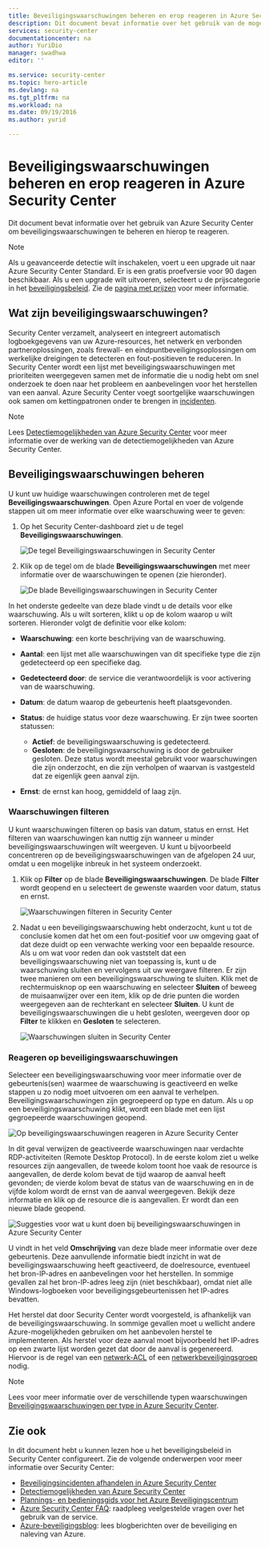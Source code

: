 ```yaml
---
title: Beveiligingswaarschuwingen beheren en erop reageren in Azure Security Center | Microsoft Docs
description: Dit document bevat informatie over het gebruik van de mogelijkheden van Azure Security Center om beveiligingswaarschuwingen te beheren en hierop te reageren.
services: security-center
documentationcenter: na
author: YuriDio
manager: swadhwa
editor: ''

ms.service: security-center
ms.topic: hero-article
ms.devlang: na
ms.tgt_pltfrm: na
ms.workload: na
ms.date: 09/19/2016
ms.author: yurid

---
```

# Beveiligingswaarschuwingen beheren en erop reageren in Azure Security Center
Dit document bevat informatie over het gebruik van Azure Security Center om beveiligingswaarschuwingen te beheren en hierop te reageren.

> [!NOTE]
> Als u geavanceerde detectie wilt inschakelen, voert u een upgrade uit naar Azure Security Center Standard. Er is een gratis proefversie voor 90 dagen beschikbaar. Als u een upgrade wilt uitvoeren, selecteert u de prijscategorie in het [beveiligingsbeleid](security-center-policies.md). Zie de [pagina met prijzen](https://azure.microsoft.com/pricing/details/security-center/) voor meer informatie.
> 
> 

## Wat zijn beveiligingswaarschuwingen?
Security Center verzamelt, analyseert en integreert automatisch logboekgegevens van uw Azure-resources, het netwerk en verbonden partneroplossingen, zoals firewall- en eindpuntbeveiligingsoplossingen om werkelijke dreigingen te detecteren en fout-positieven te reduceren. In Security Center wordt een lijst met beveiligingswaarschuwingen met prioriteiten weergegeven samen met de informatie die u nodig hebt om snel onderzoek te doen naar het probleem en aanbevelingen voor het herstellen van een aanval. Azure Security Center voegt soortgelijke waarschuwingen ook samen om kettingpatronen onder te brengen in [incidenten](security-center-incident.md). 

> [!NOTE]
> Lees [Detectiemogelijkheden van Azure Security Center](security-center-detection-capabilities.md) voor meer informatie over de werking van de detectiemogelijkheden van Azure Security Center.
> 
> 

## Beveiligingswaarschuwingen beheren
U kunt uw huidige waarschuwingen controleren met de tegel **Beveiligingswaarschuwingen**. Open Azure Portal en voer de volgende stappen uit om meer informatie over elke waarschuwing weer te geven:

1. Op het Security Center-dashboard ziet u de tegel **Beveiligingswaarschuwingen**.
   
    ![De tegel Beveiligingswaarschuwingen in Security Center](./media/security-center-managing-and-responding-alerts/security-center-managing-and-responding-alerts-fig1-ga.png)
2. Klik op de tegel om de blade **Beveiligingswaarschuwingen** met meer informatie over de waarschuwingen te openen (zie hieronder).
   
   ![De blade Beveiligingswaarschuwingen in Security Center](./media/security-center-managing-and-responding-alerts/security-center-managing-and-responding-alerts-fig2-ga.png)

In het onderste gedeelte van deze blade vindt u de details voor elke waarschuwing. Als u wilt sorteren, klikt u op de kolom waarop u wilt sorteren. Hieronder volgt de definitie voor elke kolom:

* **Waarschuwing**: een korte beschrijving van de waarschuwing.
* **Aantal**: een lijst met alle waarschuwingen van dit specifieke type die zijn gedetecteerd op een specifieke dag.
* **Gedetecteerd door**: de service die verantwoordelijk is voor activering van de waarschuwing.
* **Datum**: de datum waarop de gebeurtenis heeft plaatsgevonden.
* **Status**: de huidige status voor deze waarschuwing. Er zijn twee soorten statussen:
  
  * **Actief**: de beveiligingswaarschuwing is gedetecteerd.
  * **Gesloten**: de beveiligingswaarschuwing is door de gebruiker gesloten. Deze status wordt meestal gebruikt voor waarschuwingen die zijn onderzocht, en die zijn verholpen of waarvan is vastgesteld dat ze eigenlijk geen aanval zijn.
* **Ernst**: de ernst kan hoog, gemiddeld of laag zijn.

### Waarschuwingen filteren
U kunt waarschuwingen filteren op basis van datum, status en ernst. Het filteren van waarschuwingen kan nuttig zijn wanneer u minder beveiligingswaarschuwingen wilt weergeven. U kunt u bijvoorbeeld concentreren op de beveiligingswaarschuwingen van de afgelopen 24 uur, omdat u een mogelijke inbreuk in het systeem onderzoekt.

1. Klik op **Filter** op de blade **Beveiligingswaarschuwingen**. De blade **Filter** wordt geopend en u selecteert de gewenste waarden voor datum, status en ernst.
   
    ![Waarschuwingen filteren in Security Center](./media/security-center-managing-and-responding-alerts/security-center-managing-and-responding-alerts-fig3-ga.png)
2. Nadat u een beveiligingswaarschuwing hebt onderzocht, kunt u tot de conclusie komen dat het om een fout-positief voor uw omgeving gaat of dat deze duidt op een verwachte werking voor een bepaalde resource. Als u om wat voor reden dan ook vaststelt dat een beveiligingswaarschuwing niet van toepassing is, kunt u de waarschuwing sluiten en vervolgens uit uw weergave filteren. Er zijn twee manieren om een beveiligingswaarschuwing te sluiten. Klik met de rechtermuisknop op een waarschuwing en selecteer **Sluiten** of beweeg de muisaanwijzer over een item, klik op de drie punten die worden weergegeven aan de rechterkant en selecteer **Sluiten**. U kunt de beveiligingswaarschuwingen die u hebt gesloten, weergeven door op **Filter** te klikken en **Gesloten** te selecteren.
   
   ![Waarschuwingen sluiten in Security Center](./media/security-center-managing-and-responding-alerts/security-center-managing-and-responding-alerts-fig4-ga.png)

### Reageren op beveiligingswaarschuwingen
Selecteer een beveiligingswaarschuwing voor meer informatie over de gebeurtenis(sen) waarmee de waarschuwing is geactiveerd en welke stappen u zo nodig moet uitvoeren om een aanval te verhelpen. Beveiligingswaarschuwingen zijn gegroepeerd op type en datum. Als u op een beveiligingswaarschuwing klikt, wordt een blade met een lijst gegroepeerde waarschuwingen geopend.

![Op beveiligingswaarschuwingen reageren in Azure Security Center](./media/security-center-managing-and-responding-alerts/security-center-managing-and-responding-alerts-fig5-ga.png)

In dit geval verwijzen de geactiveerde waarschuwingen naar verdachte RDP-activiteiten (Remote Desktop Protocol). In de eerste kolom ziet u welke resources zijn aangevallen, de tweede kolom toont hoe vaak de resource is aangevallen, de derde kolom bevat de tijd waarop de aanval heeft gevonden; de vierde kolom bevat de status van de waarschuwing en in de vijfde kolom wordt de ernst van de aanval weergegeven. Bekijk deze informatie en klik op de resource die is aangevallen. Er wordt dan een nieuwe blade geopend.

![Suggesties voor wat u kunt doen bij beveiligingswaarschuwingen in Azure Security Center](./media/security-center-managing-and-responding-alerts/security-center-managing-and-responding-alerts-fig6-ga.png)

U vindt in het veld **Omschrijving** van deze blade meer informatie over deze gebeurtenis. Deze aanvullende informatie biedt inzicht in wat de beveiligingswaarschuwing heeft geactiveerd, de doelresource, eventueel het bron-IP-adres en aanbevelingen voor het herstellen.  In sommige gevallen zal het bron-IP-adres leeg zijn (niet beschikbaar), omdat niet alle Windows-logboeken voor beveiligingsgebeurtenissen het IP-adres bevatten.

Het herstel dat door Security Center wordt voorgesteld, is afhankelijk van de beveiligingswaarschuwing. In sommige gevallen moet u wellicht andere Azure-mogelijkheden gebruiken om het aanbevolen herstel te implementeren. Als herstel voor deze aanval moet bijvoorbeeld het IP-adres op een zwarte lijst worden gezet dat door de aanval is gegenereerd. Hiervoor is de regel van een [netwerk-ACL](../virtual-network/virtual-networks-acl.md) of een [netwerkbeveiligingsgroep](../virtual-network/virtual-networks-nsg.md) nodig.

> [!NOTE]
> Lees voor meer informatie over de verschillende typen waarschuwingen [Beveiligingswaarschuwingen per type in Azure Security Center](security-center-alerts-type.md).
> 
> 

## Zie ook
In dit document hebt u kunnen lezen hoe u het beveiligingsbeleid in Security Center configureert. Zie de volgende onderwerpen voor meer informatie over Security Center:

* [Beveiligingsincidenten afhandelen in Azure Security Center](security-center-incident.md)
* [Detectiemogelijkheden van Azure Security Center](security-center-detection-capabilities.md)
* [Plannings- en bedieningsgids voor het Azure Beveiligingscentrum](security-center-planning-and-operations-guide.md)
* [Azure Security Center FAQ](security-center-faq.md): raadpleeg veelgestelde vragen over het gebruik van de service.
* [Azure-beveiligingsblog](http://blogs.msdn.com/b/azuresecurity/): lees blogberichten over de beveiliging en naleving van Azure.

<!--HONumber=Sep16_HO3-->


